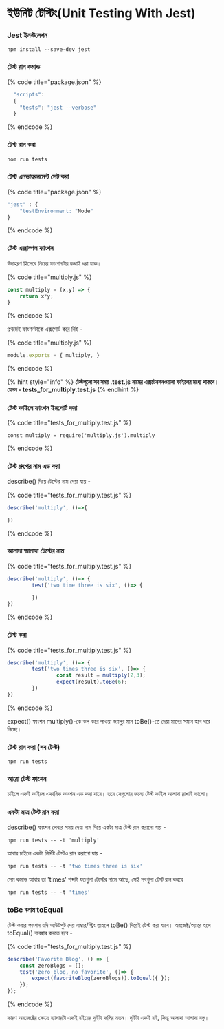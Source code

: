 # ইউনিট টেস্টিং\(Unit Testing With Jest\)

### Jest ইনস্টলেশন

```text
npm install --save-dev jest
```

### টেস্ট রান কমান্ড

{% code title="package.json" %}
```javascript
  "scripts": 
  {
    "tests": "jest --verbose"
  }
```
{% endcode %}

### টেস্ট রান করা

```javascript
nom run tests
```

### টেস্ট এনভায়রনমেন্ট সেট করা

{% code title="package.json" %}
```javascript
"jest" : {
    "testEnvironment: "Node"
}
```
{% endcode %}

### টেস্ট এক্সাম্পল ফাংশন

উদাহরণ হিসেবে নিচের ফাংশনটার কথাই ধরা যাক।

{% code title="multiply.js" %}
```javascript
const multiply = (x,y) => {
    return x*y;
}
```
{% endcode %}

প্রথমেই ফাংশনটাকে এক্সপোর্ট করে নিই - 

{% code title="multiply.js" %}
```javascript
module.exports = { multiply, }
```
{% endcode %}

{% hint style="info" %}
**টেস্টগুলো সব সময় .test.js নামের এক্সটেনশনওয়ালা ফাইলের মধ্যে থাকবে। যেমন - tests\_for\_multiply.test.js**
{% endhint %}

### টেস্ট ফাইলে ফাংশন ইমপোর্ট করা

{% code title="tests\_for\_multiply.test.js" %}
```text
const multiply = require('multiply.js').multiply
```
{% endcode %}

### টেস্ট গ্রুপের নাম এড করা

describe\(\) দিয়ে টেস্টের নাম দেয়া যায় -

{% code title="tests\_for\_multiply.test.js" %}
```javascript
describe('multiply', ()=>{

})
```
{% endcode %}

### আলাদা আলাদা টেস্টের নাম

{% code title="tests\_for\_multiply.test.js" %}
```javascript
describe('multiply', ()=> {
        test('two time three is six', ()=> {

        })
})
```
{% endcode %}

### টেস্ট করা

{% code title="tests\_for\_multiply.test.js" %}
```javascript
describe('multiply', ()=> {
        test('two times three is six', ()=> {
                const result = multiply(2,3);
                expect(result).toBe(6);
        })
})
```
{% endcode %}

expect\(\) ফাংশন multiply\(\)-কে কল করে পাওয়া ভ্যালুর মান toBe\(\)-তে দেয়া মানের সমান হবে ধরে নিচ্ছে।

### টেস্ট রান করা \(সব টেস্ট\)

```text
npm run tests
```

### আরো টেস্ট ফাংশন

চাইলে একই ফাইলে একাধিক ফাংশন এড করা যাবে। তবে সেগুলোর জন্যে টেস্ট ফাইল আলাদা রাখাই ভালো।

### একটা মাত্র টেস্ট রান করা

describe\(\) ফাংশন লেখার সময় দেয়া নাম দিয়ে একটা মাত্র টেস্ট রান করানো যায় -

```text
npm run tests -- -t 'multiply'
```

আবার চাইলে একটা নির্দিষ্ট টেস্টও রান করানো যায় -

```javascript
npm run tests -- -t 'two times three is six'
```

সেম কমান্ড আবার তা 'times' শব্দটা যতগুলা টেস্টের নামে আছে, সেই সবগুলা টেস্ট রান করবে

```javascript
npm run tests -- -t 'times'
```

### toBe বনাম toEqual

টেস্ট করার ফাংশন যদি আউটপুট দেয় নাম্বার/স্ট্রিং তাহলে toBe\(\) দিয়েই টেস্ট করা যাবে। অবজেক্ট/অ্যারে হলে toEqual\(\) ব্যবহার করতে হবে -

{% code title="tests\_for\_multiply.test.js" %}
```javascript
describe('Favorite Blog', () => {
    const zeroBlogs = [];
    test('zero blog, no favorite', ()=> {
        expect(favoriteBlog(zeroBlogs)).toEqual({ });
    });
});
```
{% endcode %}

কারণ অবজেক্টের ক্ষেত্রে ব্যাপারটা একই বইয়ের দুইটা কপির মতন। দুইটা একই বই, কিন্তু আলাদা আলাদা বস্তু।

